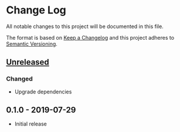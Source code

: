 # Change Log


All notable changes to this project will be documented in this file.

The format is based on [Keep a Changelog](http://keepachangelog.com/en/1.0.0/)
and this project adheres to [Semantic Versioning](http://semver.org/spec/v2.0.0.html).


## [Unreleased]

### Changed

- Upgrade dependencies


## 0.1.0 - 2019-07-29

- Initial release


[Unreleased]: https://github.com/emperror/handler-stackdriver/compare/v0.1.0...HEAD
